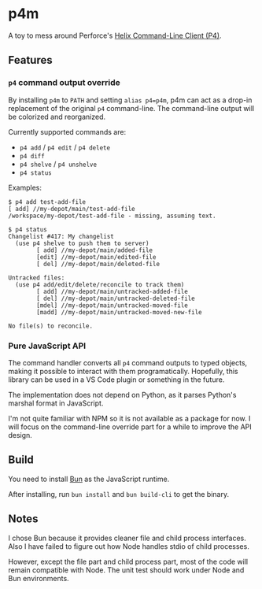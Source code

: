 # p4m

A toy to mess around Perforce's [Helix Command-Line Client (P4)](https://www.perforce.com/products/helix-core-apps/command-line-client).

## Features

### `p4` command output override

By installing `p4m` to `PATH` and setting `alias p4=p4m`, p4m can act as a drop-in replacement of the original `p4` command-line. The command-line output will be colorized and reorganized.

Currently supported commands are:

- `p4 add` / `p4 edit` / `p4 delete`
- `p4 diff`
- `p4 shelve` / `p4 unshelve`
- `p4 status`

Examples:

```
$ p4 add test-add-file
[ add] //my-depot/main/test-add-file
/workspace/my-depot/test-add-file - missing, assuming text.
```

```
$ p4 status
Changelist #417: My changelist
  (use p4 shelve to push them to server)
        [ add] //my-depot/main/added-file
        [edit] //my-depot/main/edited-file
        [ del] //my-depot/main/deleted-file

Untracked files:
  (use p4 add/edit/delete/reconcile to track them)
        [ add] //my-depot/main/untracked-added-file
        [ del] //my-depot/main/untracked-deleted-file
        [mdel] //my-depot/main/untracked-moved-file
        [madd] //my-depot/main/untracked-moved-new-file

No file(s) to reconcile.
```

### Pure JavaScript API

The command handler converts all `p4` command outputs to typed objects, making it possible to interact with them programatically. Hopefully, this library can be used in a VS Code plugin or something in the future.

The implementation does not depend on Python, as it parses Python's marshal format in JavaScript.

I'm not quite familiar with NPM so it is not available as a package for now. I will focus on the command-line override part for a while to improve the API design.

## Build

You need to install [Bun](https://github.com/oven-sh/bun) as the JavaScript runtime.

After installing, run `bun install` and `bun build-cli` to get the binary.

## Notes

I chose Bun because it provides cleaner file and child process interfaces. Also I have failed to figure out how Node handles stdio of child processes.

However, except the file part and child process part, most of the code will remain compatible with Node. The unit test should work under Node and Bun environments.
